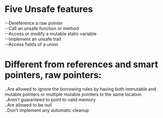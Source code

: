 #  Five Unsafe features
--Dereference a raw pointer  
--Call an unsafe function or method  
--Access or modify a mutable static variable  
--Implement an unsafe trait  
--Access fields of a union  



# Different from references and smart pointers, raw pointers:

..Are allowed to ignore the borrowing rules by having both immutable and mutable pointers or multiple mutable pointers to the same location  
..Aren’t guaranteed to point to valid memory  
..Are allowed to be null  
..Don’t implement any automatic cleanup  
